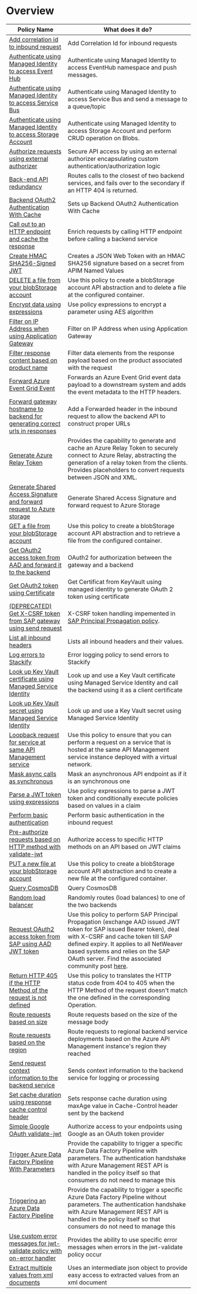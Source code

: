 Overview
========

| Policy Name                                                                                                                                                                        | What does it do?                                                                                                                                                                                                                      |
|------------------------------------------------------------------------------------------------------------------------------------------------------------------------------------|---------------------------------------------------------------------------------------------------------------------------------------------------------------------------------------------------------------------------------------|
| <a href="Add correlation id to inbound request.policy.xml">Add correlation id to inbound request</a>                                                                               | Add Correlation Id for inbound requests                                                                                                                                                                                               |
| <a href="Authenticate using Managed Identity to access Event Hub.xml">Authenticate using Managed Identity to access Event Hub</a>                                                  | Authenticate using Managed Identity to access EventHub namespace and push messages.                                                                                                                                                   |
| <a href="Authenticate using Managed Identity to access Service Bus.xml">Authenticate using Managed Identity to access Service Bus</a>                                              | Authenticate using Managed Identity to access Service Bus and send a message to a queue/topic                                                                                                                                         |
| <a href="Authenticate using Managed Identity to access Storage Account.xml">Authenticate using Managed Identity to access Storage Account</a>                                      | Authenticate using Managed Identity to access Storage Account and perform CRUD operation on Blobs.                                                                                                                                    |
| <a href="Authorize requests using external authorizer.policy.xml">Authorize requests using external authorizer</a>                                                                 | Secure API access by using an external authorizer encapsulating custom authentication/authorization logic                                                                                                                             |
| <a href="Back-end API redundancy.policy.xml">Back-end API redundancy</a>                                                                                                           | Routes calls to the closest of two backend services, and fails over to the secondary if an HTTP 404 is returned.                                                                                                                      |
| <a href="Backend OAuth2 Authentication With Cache.policy.xml">Backend OAuth2 Authentication With Cache</a>                                                                         | Sets up Backend OAuth2 Authentication With Cache                                                                                                                                                                                      |
| <a href="Call out to an HTTP endpoint and cache the response.policy.xml">Call out to an HTTP endpoint and cache the response</a>                                                   | Enrich requests by calling HTTP endpoint before calling a backend service                                                                                                                                                             |
| <a href="Create HMAC SHA256-Signed JWT.policy.xml">Create HMAC SHA256-Signed JWT</a>                                                                                               | Creates a JSON Web Token with an HMAC SHA256 signature based on a secret from APIM Named Values                                                                                                                                       |
| <a href="DELETE a from to blobStorage account.xml">DELETE a file from your blobStorage account</a>                                                                                 | Use this policy to create a blobStorage account API abstraction and to delete a file at the configured container.                                                                                                                     |
| <a href="Encrypt data using expressions.policy.xml">Encrypt data using expressions</a>                                                                                             | Use policy expressions to encrypt a parameter using AES algorithm                                                                                                                                                                     |
| <a href="Filter on IP Address when using Application Gateway.policy.xml">Filter on IP Address when using Application Gateway</a>                                                   | Filter on IP Address when using Application Gateway                                                                                                                                                                                   |
| <a href="Filter response content based on product name.policy.xml">Filter response content based on product name</a>                                                               | Filter data elements from the response payload based on the product associated with the request                                                                                                                                       |
| <a href="Forward Azure Event Grid Event.xml">Forward Azure Event Grid Event</a>                                                                                                    | Forwards an Azure Event Grid event data payload to a downstream system and adds the event metadata to the HTTP headers.                                                                                                               |
| <a href="Forward gateway hostname to backend for generating correct urls in responses.policy.xml">Forward gateway hostname to backend for generating correct urls in responses</a> | Add a Forwarded header in the inbound request to allow the backend API to construct proper URLs                                                                                                                                       |
| <a href="Generate Azure Relay Token.policy.xml">Generate Azure Relay Token</a>                                                                                                     | Provides the capability to generate and cache an Azure Relay Token to securely connect to Azure Relay, abstracting the generation of a relay token from the clients. Provides placeholders to convert requests between JSON and XML.  |
| <a href="Generate Shared Access Signature and forward request to Azure storage.policy.xml">Generate Shared Access Signature and forward request to Azure storage</a>               | Generate Shared Access Signature and forward request to Azure Storage                                                                                                                                                                 |
| <a href="GET a file from blobStorage account.xml">GET a file from your blobStorage account</a>                                                                                     | Use this policy to create a blobStorage account API abstraction and to retrieve a file from the configured container.                                                                                                                 |
| <a href="Get OAuth2 access token from AAD and forward it to the backend.policy.xml">Get OAuth2 access token from AAD and forward it to the backend</a>                             | OAuth2 for authorization between the gateway and a backend                                                                                                                                                                            |
| <a href="Get OAuth2 access token from AAD using client id and certificate using key vault manage identity.xml">Get OAuth2 token using Certificate</a>                              | Get Certificat from KeyVault using managed identity to generate OAuth 2 token using certificate                                                                                                                                       |
| <a href="Get X-CSRF token from SAP gateway using send request.policy.xml">(DEPRECATED) Get X-CSRF token from SAP gateway using send request</a>                                                 | X-CSRF token handling impemented in [SAP Principal Propagation policy](Request%20OAuth2%20access%20token%20from%20SAP%20using%20AAD%20JWT%20token.xml).                                                                                                    |
| <a href="List all inbound headers.policy.xml">List all inbound headers</a>                                                                                                         | Lists all inbound headers and their values.                                                                                                                                                                                           |
| <a href="Log errors to Stackify.policy.xml">Log errors to Stackify</a>                                                                                                             | Error logging policy to send errors to Stackify                                                                                                                                                                                       |
| <a href="Look up Key Vault certificate using Managed Service Identity and call backend.policy.xml">Look up Key Vault certificate using Managed Service Identity</a>                | Look up and use a Key Vault certificate using Managed Service Identity and call the backend using it as a client certificate                                                                                                          |
| <a href="Look up Key Vault secret using Managed Service Identity.policy.xml">Look up Key Vault secret using Managed Service Identity</a>                                           | Look up and use a Key Vault secret using Managed Service Identity                                                                                                                                                                     |
| <a href="Loopback request for service at same API Management service.xml">Loopback request for service at same API Management service</a>                                          | Use this policy to ensure that you can perform a request on a service that is hosted at the same API Management service instance deployed with a virtual network.                                                                     |
| <a href="Mask async calls as synchronous.policy.xml">Mask async calls as synchronous</a>                                                                                           | Mask an asynchronous API endpoint as if it is an synchronous one                                                                                                                                                                      |
| <a href="Parse a JWT token using expressions.policy.xml">Parse a JWT token using expressions</a>                                                                                   | Use policy expressions to parse a JWT token and conditionally execute policies based on values in a claim                                                                                                                             |
| <a href="Perform basic authentication.policy.xml">Perform basic authentication</a>                                                                                                 | Perform basic authentication in the inbound request                                                                                                                                                                                   |
| <a href="Pre-authorize requests based on HTTP method with validate-jwt.policy.xml">Pre-authorize requests based on HTTP method with validate-jwt</a>                               | Authorize access to specific HTTP methods on an API based on JWT claims                                                                                                                                                               |
| <a href="PUT a file to blobStorage account.xml">PUT a new file at your blobStorage account</a>                                                                                     | Use this policy to create a blobStorage account API abstraction and to create a new file at the configured container.                                                                                                                 |
| <a href="Query CosmosDB.policy.xml">Query CosmosDB</a>                                                                                                                             | Query CosmosDB                                                                                                                                                                                                                        |
| <a href="Random load balancer.policy.xml">Random load balancer</a>                                                                                                                 | Randomly routes (load balances) to one of the two backends                                                                                                                                                                            |
| <a href="Request OAuth2 access token from SAP using AAD JWT token.xml">Request OAuth2 access token from SAP using AAD JWT token</a>                                | Use this policy to perform SAP Principal Propagation (exchange AAD issued JWT token for SAP issued Bearer token), deal with X-CSRF and cache token till SAP defined expiry. It applies to all NetWeaver based systems and relies on the SAP OAuth server. Find the associated community post [here](https://blogs.sap.com/2021/08/12/.net-speaks-odata-too-how-to-implement-azure-app-service-with-sap-odata-gateway/).                                                                  |
| <a href="Return HTTP 405 if the HTTP Method of the request is not defined.xml">Return HTTP 405 if the HTTP Method of the request is not defined</a>                                | Use this policy to translates the HTTP status code from 404 to 405 when the HTTP Method of the request doesn't match the one defined in the corresponding Operation.                                                                  |
| <a href="Route requests based on size.policy.xml">Route requests based on size</a>                                                                                                 | Route requests based on the size of the message body                                                                                                                                                                                  |
| <a href="Route requests to regional backend instances.xml">Route requests based on the region</a>                                                                                  | Route requests to regional backend service deployments based on the Azure API Management instance's region they reached                                                                                                               |
| <a href="Send request context information to the backend service.policy.xml">Send request context information to the backend service</a>                                           | Sends context information to the backend service for logging or processing                                                                                                                                                            |
| <a href="Set cache duration using response cache control header.policy.xml">Set cache duration using response cache control header</a>                                             | Sets response cache duration using maxAge value in Cache-Control header sent by the backend                                                                                                                                           |
| <a href="Simple Google OAuth validate-jwt.policy.xml">Simple Google OAuth validate-jwt</a>                                                                                         | Authorize access to your endpoints using Google as an OAuth token provider                                                                                                                                                            |
| <a href="Trigger Azure Data Factory Pipeline With Parameters.policy.xml">Trigger Azure Data Factory Pipeline With Parameters</a>                                                   | Provide the capability to trigger a specific Azure Data Factory Pipeline with parameters. The authentication handshake with Azure Management REST API is handled in the policy itself so that consumers do not need to manage this    |
| <a href="Trigger Azure Data Factory Pipeline.policy.xml">Triggering an Azure Data Factory Pipeline</a>                                                                             | Provide the capability to trigger a specific Azure Data Factory Pipeline without parameters. The authentication handshake with Azure Management REST API is handled in the policy itself so that consumers do not need to manage this |
| <a href="Use custom error messages for jwt-validate policy with on-error handler.policy.xml">Use custom error messages for jwt-validate policy with on-error handler</a>           | Provides the ability to use specific error messages when errors in the jwt-validate policy occur                                                                                                                          
| <a href="Extracting multiple values from xml documents.policy.xml">Extract multiple values from xml documents</a>           | Uses an intermediate json object to provide easy access to extracted values from an xml document 